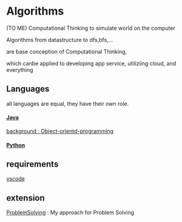 # Algorithms
(TO ME) Computational Thinking to simulate world on the computer

Algorithms from datastructure to dfs,bfs,...

are base conception of Computational Thinking,

which canbe applied to developing app service, utiliziing cloud, and everything

## Languages
all languages are equal, they have their own role.

#### [Java](./java)

[background : Object-orientd-programming](https://bitbucket.org/devsactiorigin/object-oriented-programming/src/main/)

#### [Python](./python)

## requirements
[vscode](./vscode.md)

## extension
[ProblemSolving](https://github.com/devsacti/ProblemSolving) : My approach for Problem Solving